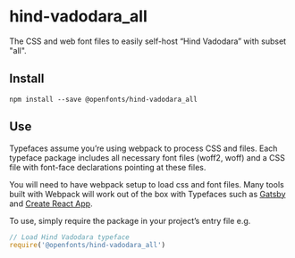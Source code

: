
# hind-vadodara_all

The CSS and web font files to easily self-host “Hind Vadodara” with subset "all".

## Install

`npm install --save @openfonts/hind-vadodara_all`

## Use

Typefaces assume you’re using webpack to process CSS and files. Each typeface
package includes all necessary font files (woff2, woff) and a CSS file with
font-face declarations pointing at these files.

You will need to have webpack setup to load css and font files. Many tools built
with Webpack will work out of the box with Typefaces such as [Gatsby](https://github.com/gatsbyjs/gatsby)
and [Create React App](https://github.com/facebookincubator/create-react-app).

To use, simply require the package in your project’s entry file e.g.

```javascript
// Load Hind Vadodara typeface
require('@openfonts/hind-vadodara_all')
```
